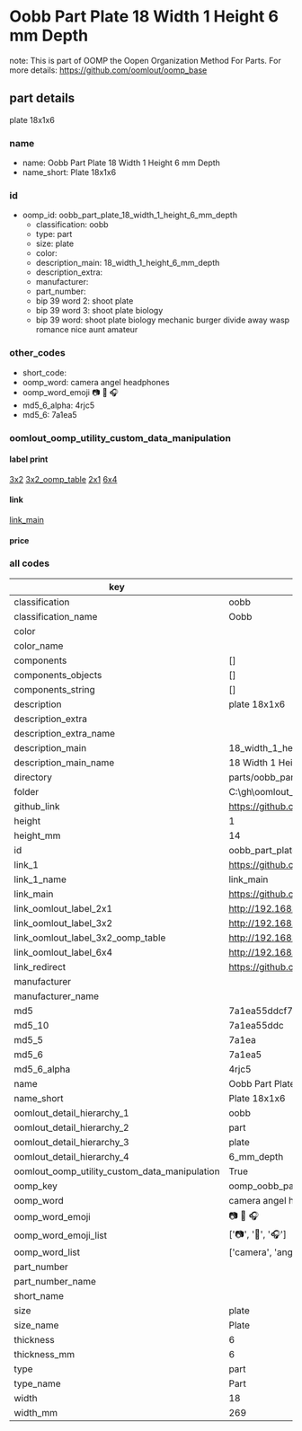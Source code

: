 # Oobb Part Plate 18 Width 1 Height 6 mm Depth  

note: This is part of OOMP the Oopen Organization Method For Parts. For more details: https://github.com/oomlout/oomp_base

##  part details
  



plate 18x1x6



### name
* name: Oobb Part Plate 18 Width 1 Height 6 mm Depth
* name_short: Plate 18x1x6 
### id
* oomp_id: oobb_part_plate_18_width_1_height_6_mm_depth
  * classification: oobb
  * type: part
  * size: plate
  * color: 
  * description_main: 18_width_1_height_6_mm_depth
  * description_extra: 
  * manufacturer: 
  * part_number: 
  * bip 39 word 2: shoot plate
  * bip 39 word 3: shoot plate biology
  * bip 39 word: shoot plate biology mechanic burger divide away wasp romance nice aunt amateur

### other_codes
* short_code: 
* oomp_word: camera angel headphones
* oomp_word_emoji :camera: :angel: :headphones:
* md5_6_alpha: 4rjc5
* md5_6: 7a1ea5






### oomlout_oomp_utility_custom_data_manipulation
#### label print
[3x2](http://192.168.1.245:1112/?label=oomp%204rjc5)
[3x2_oomp_table](http://192.168.1.108:1112/?label=oomp%204rjc5)
[2x1](http://192.168.1.242:1112/?label=oomp%204rjc5)
[6x4](http://192.168.1.55:1112/?label=oomp%204rjc5)    

#### link

[link_main](https://github.com/oomlout/oomlout_oobb_version_4_generated_parts/tree/main/navigation_oomp/oobb/part/plate/18_width_1_height_6_mm_depth/part)                              

#### price







### all codes 
| key | value |  
| --- | --- |  
| classification | oobb |  
| classification_name | Oobb |  
| color |  |  
| color_name |  |  
| components | [] |  
| components_objects | [] |  
| components_string | [] |  
| description | plate 18x1x6 |  
| description_extra |  |  
| description_extra_name |  |  
| description_main | 18_width_1_height_6_mm_depth |  
| description_main_name | 18 Width 1 Height 6 mm Depth |  
| directory | parts/oobb_part_plate_18_width_1_height_6_mm_depth |  
| folder | C:\gh\oomlout_oobb_version_4_generated_parts\parts\oobb_part_plate_18_width_1_height_6_mm_depth |  
| github_link | https://github.com/oomlout/oomlout_oomp_part_src/tree/main/parts/oobb_part_plate_18_width_1_height_6_mm_depth |  
| height | 1 |  
| height_mm | 14 |  
| id | oobb_part_plate_18_width_1_height_6_mm_depth |  
| link_1 | https://github.com/oomlout/oomlout_oobb_version_4_generated_parts/tree/main/navigation_oomp/oobb/part/plate/18_width_1_height_6_mm_depth/part |  
| link_1_name | link_main |  
| link_main | https://github.com/oomlout/oomlout_oobb_version_4_generated_parts/tree/main/navigation_oomp/oobb/part/plate/18_width_1_height_6_mm_depth/part |  
| link_oomlout_label_2x1 | http://192.168.1.242:1112/?label=oomp%204rjc5 |  
| link_oomlout_label_3x2 | http://192.168.1.245:1112/?label=oomp%204rjc5 |  
| link_oomlout_label_3x2_oomp_table | http://192.168.1.108:1112/?label=oomp%204rjc5 |  
| link_oomlout_label_6x4 | http://192.168.1.55:1112/?label=oomp%204rjc5 |  
| link_redirect | https://github.com/oomlout/oomlout_oobb_version_4_generated_parts/tree/main/parts/oobb_plate_18_01_06 |  
| manufacturer |  |  
| manufacturer_name |  |  
| md5 | 7a1ea55ddcf7820cff8f58a22ce98e34 |  
| md5_10 | 7a1ea55ddc |  
| md5_5 | 7a1ea |  
| md5_6 | 7a1ea5 |  
| md5_6_alpha | 4rjc5 |  
| name | Oobb Part Plate 18 Width 1 Height 6 mm Depth |  
| name_short | Plate 18x1x6  |  
| oomlout_detail_hierarchy_1 | oobb |  
| oomlout_detail_hierarchy_2 | part |  
| oomlout_detail_hierarchy_3 | plate |  
| oomlout_detail_hierarchy_4 | 6_mm_depth |  
| oomlout_oomp_utility_custom_data_manipulation | True |  
| oomp_key | oomp_oobb_part_plate_18_width_1_height_6_mm_depth |  
| oomp_word | camera angel headphones |  
| oomp_word_emoji | :camera: :angel: :headphones: |  
| oomp_word_emoji_list | [':camera:', ':angel:', ':headphones:'] |  
| oomp_word_list | ['camera', 'angel', 'headphones'] |  
| part_number |  |  
| part_number_name |  |  
| short_name |  |  
| size | plate |  
| size_name | Plate |  
| thickness | 6 |  
| thickness_mm | 6 |  
| type | part |  
| type_name | Part |  
| width | 18 |  
| width_mm | 269 |  
